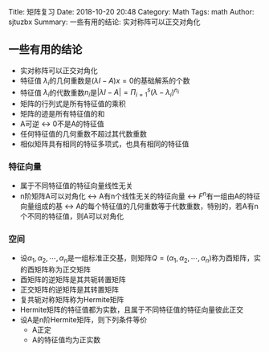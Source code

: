 Title: 矩阵复习
Date: 2018-10-20 20:48
Category: Math
Tags: math
Author: sjtuzbx
Summary: 一些有用的结论: 实对称阵可以正交对角化

## 一些有用的结论

* 实对称阵可以正交对角化
* 特征值 $\lambda_i$的几何重数是$(\lambda I-A)x=0$的基础解系的个数
* 特征值 $\lambda_i$的代数重数$n_i$是$|\lambda I-A|=\Pi_{i=1}^s(\lambda-\lambda_i)^{n_i}$
* 矩阵的行列式是所有特征值的乘积
* 矩阵的迹是所有特征值的和
* A可逆 $\leftrightarrow$ 0不是A的特征值
* 任何特征值的几何重数不超过其代数重数
* 相似矩阵具有相同的特征多项式，也具有相同的特征值

### 特征向量

* 属于不同特征值的特征向量线性无关
* n阶矩阵A可以对角化 $\leftrightarrow$ A有n个线性无关的特征向量 $\leftrightarrow$ $F^n$有一组由A的特征向量组成的基 $\leftrightarrow$ A的每个特征值的几何重数等于代数重数，特别的，若A有n个不同的特征值，则A可以对角化

### 空间

* 设$\alpha_1, \alpha_2, \cdots, \alpha_n$是一组标准正交基，则矩阵$Q=(\alpha_1, \alpha_2, \cdots, \alpha_n)$称为酉矩阵，实的酉矩阵称为正交矩阵
* 酉矩阵的逆矩阵是其共轭转置矩阵
* 正交矩阵的逆矩阵是其转置矩阵
* 复共轭对称矩阵称为Hermite矩阵
* Hermite矩阵的特征值都为实数，且属于不同特征值的特征向量彼此正交
* 设A是n阶Hermite矩阵，则下列条件等价
    - A正定
    - A的特征值均为正实数